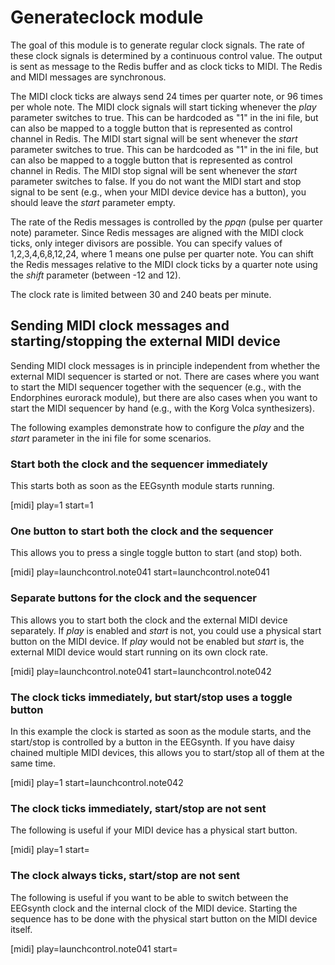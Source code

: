 # Generateclock module

The goal of this module is to generate regular clock signals. The rate of these clock signals is determined by a continuous control value. The output is sent as message to the Redis buffer and as clock ticks to MIDI. The Redis and MIDI messages are synchronous.

The MIDI clock ticks are always send 24 times per quarter note, or 96 times per whole note. The MIDI clock signals will start ticking whenever the *play* parameter switches to true. This can be hardcoded as "1" in the ini file, but can also be mapped to a toggle button that is represented as control channel in Redis. The MIDI start signal will be sent whenever the *start* parameter switches to true. This can be hardcoded as "1" in the ini file, but can also be mapped to a toggle button that is represented as control channel in Redis. The MIDI stop signal will be sent whenever the *start* parameter switches to false. If you do not want the MIDI start and stop signal to be sent (e.g., when your MIDI device device has a button), you should leave the *start* parameter empty.

The rate of the Redis messages is controlled by the *ppqn* (pulse per quarter note) parameter. Since Redis messages are aligned with the MIDI clock ticks, only integer divisors are possible. You can specify values of 1,2,3,4,6,8,12,24, where 1 means one pulse per quarter note. You can shift the Redis messages relative to the MIDI clock ticks by a quarter note using the *shift* parameter (between -12 and 12).

The clock rate is limited between 30 and 240 beats per minute.

## Sending MIDI clock messages and starting/stopping the external MIDI device

Sending MIDI clock messages is in principle independent from whether the external MIDI sequencer is started or not. There are cases where you want to start the MIDI sequencer together with the sequencer (e.g., with the Endorphines eurorack module), but there are also cases when you want to start the MIDI sequencer by hand (e.g., with the Korg Volca synthesizers).

The following examples demonstrate how to configure the *play* and the *start* parameter in the ini file for some scenarios.

### Start both the clock and the sequencer immediately

This starts both as soon as the EEGsynth module starts running.

  [midi]
  play=1
  start=1

### One button to start both the clock and the sequencer

This allows you to press a single toggle button to start (and stop) both.

  [midi]
  play=launchcontrol.note041
  start=launchcontrol.note041

### Separate buttons for the clock and the sequencer

This allows you to start both the clock and the external MIDI device separately. If *play* is enabled and *start* is not, you could use a physical start button on the MIDI device. If *play* would not be enabled but *start* is, the external MIDI device would start running on its own clock rate.

  [midi]
  play=launchcontrol.note041
  start=launchcontrol.note042

### The clock ticks immediately, but start/stop uses a toggle button

In this example the clock is started as soon as the module starts, and the start/stop is controlled by a button in the EEGsynth. If you have daisy chained multiple MIDI devices, this allows you to start/stop all of them at the same time.

  [midi]
  play=1
  start=launchcontrol.note042

### The clock ticks immediately, start/stop are not sent

The following is useful if your MIDI device has a physical start button.

  [midi]
  play=1
  start=

### The clock always ticks, start/stop are not sent

The following is useful if you want to be able to switch between the EEGsynth clock and the internal clock of the MIDI device. Starting the sequence has to be done with the physical start button on the MIDI device itself.

  [midi]
  play=launchcontrol.note041
  start=
